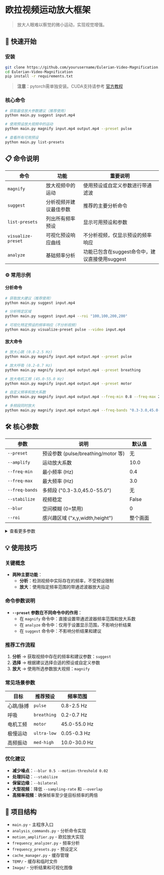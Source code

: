 # 欧拉视频运动放大框架

> 放大人眼难以察觉的微小运动，实现视觉增强。

## 🚀 快速开始

### 安装

```bash
git clone https://github.com/yourusername/Eulerian-Video-Magnification.git
cd Eulerian-Video-Magnification
pip install -r requirements.txt
```
> **注意**：pytorch需单独安装。CUDA支持请参考 [官方教程](https://pytorch.org/get-started/locally/)

### 核心命令

```bash
# 获取最佳放大参数建议（推荐使用）
python main.py suggest input.mp4

# 使用预设放大视频中的运动
python main.py magnify input.mp4 output.mp4 --preset pulse

# 查看所有可用预设
python main.py list-presets
```

## 📋 命令说明

命令 | 功能 | 重要说明
---|---|---
`magnify` | 放大视频中的运动 | 使用预设或自定义参数进行带通滤波
`suggest` | 分析视频并建议最佳参数 | 推荐的主要分析命令
`list-presets` | 列出所有频率预设 | 显示可用预设和参数
`visualize-preset` | 可视化预设响应曲线 | 不分析视频，仅显示预设的频率响应
`analyze` | 基础频率分析 | 功能已包含在suggest命令中，建议直接使用suggest

### ⚙️ 常用示例

#### 分析命令

```bash
# 获取放大建议（推荐使用）
python main.py suggest input.mp4

# 分析特定区域
python main.py suggest input.mp4 --roi "100,100,200,200"

# 可视化特定预设的频率响应（不分析视频）
python main.py visualize-preset pulse --video input.mp4
```

#### 放大命令

```bash
# 放大心跳 (0.8-2.5 Hz)
python main.py magnify input.mp4 output.mp4 --preset pulse

# 放大呼吸 (0.2-0.7 Hz)
python main.py magnify input.mp4 output.mp4 --preset breathing

# 放大电机工频 (45.0-55.0 Hz)
python main.py magnify input.mp4 output.mp4 --preset motor

# 自定义频率和放大系数
python main.py magnify input.mp4 output.mp4 --freq-min 0.8 --freq-max 2.0 --amplify 15

# 多频段同时放大
python main.py magnify input.mp4 output.mp4 --freq-bands "0.3-3.0,45.0-55.0"
```

## 🛠️ 核心参数

参数 | 说明 | 默认值
---|---|---
`--preset` | 预设参数 (pulse/breathing/motor 等) | 无
`--amplify` | 运动放大系数 | 10.0
`--freq-min` | 最小频率 (Hz) | 0.4
`--freq-max` | 最大频率 (Hz) | 3.0
`--freq-bands` | 多频段 ("0.3-3.0,45.0-55.0") | 无
`--stabilize` | 视频稳定 | False
`--blur` | 空间模糊 (0=禁用) | 0
`--roi` | 感兴趣区域 ("x,y,width,height") | 整个画面

<details>
<summary>查看更多参数</summary>

### 增强参数

参数 | 说明 | 默认值
---|---|---
`--levels` | 金字塔层数 | 3
`--chunk-size` | 一次处理帧数 | 20
`--overlap` | 数据块重叠帧数 | 8
`--adaptive` | 自适应放大 | False
`--bilateral` | 双边滤波 | False
`--color-stabilize` | 颜色稳定 | False
`--multiband` | 多频段处理 | False
`--sampling-rate` | 分析采样率 (0.0-1.0) | 0.5
`--no-cache` | 禁用缓存 | False

</details>

## 💡 使用技巧

### 关键概念

- **两种主要功能**：
  - **分析**：检测视频中实际存在的频率，不受预设限制
  - **放大**：使用指定频率范围的带通滤波器放大运动

### 命令参数说明

- **`--preset` 参数在不同命令中的作用**：
  - 在 `magnify` 命令中：直接设置带通滤波器频率范围和放大系数
  - 在 `analyze` 命令中：仅用于设置显示范围，不影响分析结果
  - 在 `suggest` 命令中：不影响分析结果和建议

### 推荐工作流程

1. **分析** → 获取视频中存在的频率和建议参数：`suggest`
2. **选择** → 根据建议选择合适的预设或自定义参数
3. **放大** → 使用所选参数放大视频：`magnify`

### 常见场景参数

目标 | 推荐预设 | 频率范围
---|---|---
心跳/脉搏 | `pulse` | 0.8-2.5 Hz
呼吸 | `breathing` | 0.2-0.7 Hz
电机工频 | `motor` | 45.0-55.0 Hz
极慢运动 | `ultra-low` | 0.05-0.3 Hz
高频振动 | `med-high` | 10.0-30.0 Hz

### 优化建议

- **减少噪点**：`--blur 0.5 --motion-threshold 0.02`
- **处理抖动**：`--stabilize`
- **保留边缘**：`--bilateral`
- **大型视频**：降低 `--sampling-rate` 和 `--overlap`
- **高频率视频**：确保帧率至少是目标频率的两倍

## 📂 项目结构

- `main.py` - 主程序入口
- `analysis_commands.py` - 分析命令实现
- `motion_amplifier.py` - 欧拉放大实现
- `frequency_analyzer.py` - 频率分析
- `frequency_presets.py` - 预设定义
- `cache_manager.py` - 缓存管理
- `TEMP/` - 缓存和临时文件
- `Image/` - 分析结果和可视化图像
